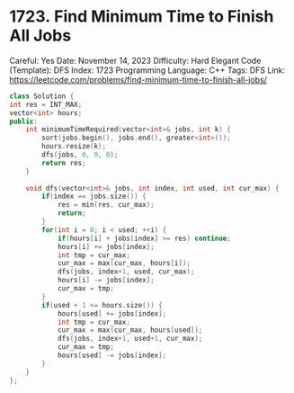 # 1723. Find Minimum Time to Finish All Jobs

Careful: Yes
Date: November 14, 2023
Difficulty: Hard
Elegant Code (Template): DFS
Index: 1723
Programming Language: C++
Tags: DFS
Link: https://leetcode.com/problems/find-minimum-time-to-finish-all-jobs/

```cpp
class Solution {
int res = INT_MAX;
vector<int> hours;
public:
    int minimumTimeRequired(vector<int>& jobs, int k) {
        sort(jobs.begin(), jobs.end(), greater<int>());
        hours.resize(k);
        dfs(jobs, 0, 0, 0);
        return res;
    }
    
    void dfs(vector<int>& jobs, int index, int used, int cur_max) {
        if(index == jobs.size()) {
            res = min(res, cur_max);
            return;
        }
        for(int i = 0; i < used; ++i) {
            if(hours[i] + jobs[index] >= res) continue;
            hours[i] += jobs[index];
            int tmp = cur_max;
            cur_max = max(cur_max, hours[i]);
            dfs(jobs, index+1, used, cur_max);
            hours[i] -= jobs[index];
            cur_max = tmp;
        }
        if(used + 1 <= hours.size()) {
            hours[used] += jobs[index];
            int tmp = cur_max;
            cur_max = max(cur_max, hours[used]);
            dfs(jobs, index+1, used+1, cur_max);
            cur_max = tmp;
            hours[used] -= jobs[index];
        }
    }
};
```